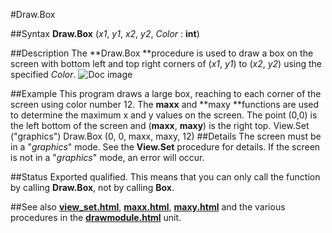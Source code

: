 
#Draw.Box

##Syntax
**Draw.Box** (*x1*, *y1*, *x2*, *y2*, *Color* : **int**)

##Description
The **Draw.Box **procedure is used to draw a box on the screen with bottom left and top right corners of (*x1*, *y1*) to (*x2*, *y2*) using the specified *Color*.
![Doc image](draw_box01.gif)

##Example
This program draws a large box, reaching to each corner of the screen using color number 12. The **maxx** and **maxy **functions are used to determine the maximum x and y values on the screen. The point (0,0) is the left bottom of the screen and (**maxx**, **maxy**) is the right top.
        View.Set ("graphics")
        Draw.Box (0, 0, maxx, maxy, 12)
##Details
The screen must be in a "*graphics*" mode. See the **View.Set** procedure for details. If the screen is not in a "*graphics*" mode, an error will occur.

##Status
Exported qualified.
This means that you can only call the function by calling **Draw.Box**, not by calling **Box**.

##See also
**[view_set.html](View.Set)**, **[maxx.html](maxx)**, **[maxy.html](maxy)** and the various procedures in the **[drawmodule.html](Draw)** unit.
